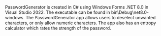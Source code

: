 PasswordGenerator is created in C# using Windows Forms .NET 8.0 in Visual Studio 2022. The executable can be found in 
bin\Debug\net8.0-windows. The PasswordGenerator app allows users to deselect unwanted characters, or only allow numeric
characters. The app also has an entropy calculator which rates the strength of the password.
